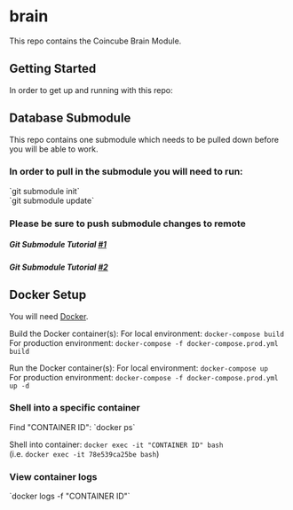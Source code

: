 <h1>brain</h1>
This repo contains the Coincube Brain Module.


<h2>Getting Started</h2>
In order to get up and running with this repo:

<h2>Database Submodule</h2>
This repo contains one submodule which needs to be pulled down before you will be able to work.<br>

<h3>In order to pull in the submodule you will need to run:</h3>
`git submodule init`<br>
`git submodule update`<br>

<h3>Please be sure to push submodule changes to remote</h3>

<h5>Git Submodule Tutorial <a href="https://git-scm.com/book/en/v2/Git-Tools-Submodules">#1</a></h5>
<h5>Git Submodule Tutorial <a href="https://git.wiki.kernel.org/index.php/GitSubmoduleTutorial">#2</a></h5>


<h2>Docker Setup</h2>
You will need <a href="https://docker.com" target="_blank">Docker</a>.

Build the Docker container(s):
For local environment: `docker-compose build`<br>
For production environment: `docker-compose -f docker-compose.prod.yml build`<br>

Run the Docker container(s):
For local environment: `docker-compose up`<br>
For production environment: `docker-compose -f docker-compose.prod.yml up -d`

<h3>Shell into a specific container</h3>
Find "CONTAINER ID": `docker ps`<br>

Shell into container: `docker exec -it "CONTAINER ID" bash`<br>
(i.e. `docker exec -it 78e539ca25be bash`)

<h3>View container logs</h3>
`docker logs -f "CONTAINER ID"`